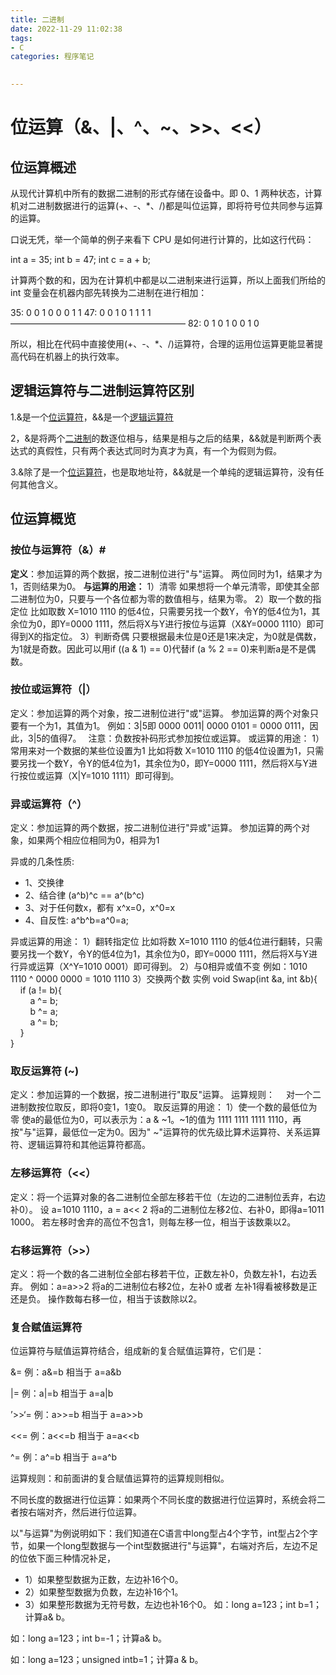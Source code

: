 ```yaml
---
title: 二进制
date: 2022-11-29 11:02:38
tags: 
- C
categories: 程序笔记
   

---
```


# 位运算（&、|、^、~、>>、<<）

## 位运算概述

从现代计算机中所有的数据二进制的形式存储在设备中。即 0、1 两种状态，计算机对二进制数据进行的运算(+、-、*、/)都是叫位运算，即将符号位共同参与运算的运算。

口说无凭，举一个简单的例子来看下 CPU 是如何进行计算的，比如这行代码：

int a = 35;
int b = 47;
int c = a + b;

计算两个数的和，因为在计算机中都是以二进制来进行运算，所以上面我们所给的 int 变量会在机器内部先转换为二进制在进行相加：

35:  0 0 1 0 0 0 1 1
47:  0 0 1 0 1 1 1 1
————————————————————
82:  0 1 0 1 0 0 1 0

所以，相比在代码中直接使用(+、-、*、/)运算符，合理的运用位运算更能显著提高代码在机器上的执行效率。

<!--more-->

## 逻辑运算符与二进制运算符区别

1.&是一个[位运算符](https://www.baidu.com/s?wd=位运算符&tn=SE_PcZhidaonwhc_ngpagmjz&rsv_dl=gh_pc_zhidao)，&&是一个[逻辑运算符](https://so.csdn.net/so/search?q=逻辑运算符&spm=1001.2101.3001.7020)

2，&是将两个[二进制](https://so.csdn.net/so/search?q=二进制&spm=1001.2101.3001.7020)的数逐位相与，结果是相与之后的结果，&&就是判断两个表达式的真假性，只有两个表达式同时为真才为真，有一个为假则为假。

3.&除了是一个[位运算符](https://www.baidu.com/s?wd=位运算符&tn=SE_PcZhidaonwhc_ngpagmjz&rsv_dl=gh_pc_zhidao)，也是取地址符，&&就是一个单纯的逻辑运算符，没有任何其他含义。

## 位运算概览

### 按位与运算符（&）#

**定义**：参加运算的两个数据，按二进制位进行"与"运算。
两位同时为1，结果才为1，否则结果为0。
**与运算的用途：**
1）清零
如果想将一个单元清零，即使其全部二进制位为0，只要与一个各位都为零的数值相与，结果为零。
2）取一个数的指定位
比如取数 X=1010 1110 的低4位，只需要另找一个数Y，令Y的低4位为1，其余位为0，即Y=0000 1111，然后将X与Y进行按位与运算（X&Y=0000 1110）即可得到X的指定位。
3）判断奇偶
只要根据最未位是0还是1来决定，为0就是偶数，为1就是奇数。因此可以用if ((a & 1) == 0)代替if (a % 2 == 0)来判断a是不是偶数。

### 按位或运算符（|）

定义：参加运算的两个对象，按二进制位进行"或"运算。
参加运算的两个对象只要有一个为1，其值为1。
例如：3|5即 0000 0011| 0000 0101 = 0000 0111，因此，3|5的值得7。　
注意：负数按补码形式参加按位或运算。
或运算的用途：
1）常用来对一个数据的某些位设置为1
比如将数 X=1010 1110 的低4位设置为1，只需要另找一个数Y，令Y的低4位为1，其余位为0，即Y=0000 1111，然后将X与Y进行按位或运算（X|Y=1010 1111）即可得到。

### 异或运算符（^）

定义：参加运算的两个数据，按二进制位进行"异或"运算。
参加运算的两个对象，如果两个相应位相同为0，相异为1

异或的几条性质:

-   1、交换律
-   2、结合律 (a^b)^c == a^(b^c)
-   3、对于任何数x，都有 x^x=0，x^0=x
-   4、自反性: a^b^b=a^0=a;

异或运算的用途：
1）翻转指定位
比如将数 X=1010 1110 的低4位进行翻转，只需要另找一个数Y，令Y的低4位为1，其余位为0，即Y=0000 1111，然后将X与Y进行异或运算（X^Y=1010 0001）即可得到。
2）与0相异或值不变
例如：1010 1110 ^ 0000 0000 = 1010 1110
3）交换两个数
实例
void Swap(int &a, int &b){  
    if (a != b){  
        a ^= b;  
        b ^= a;  
        a ^= b;  
    }  
}  

### 取反运算符 (~)

定义：参加运算的一个数据，按二进制进行"取反"运算。
运算规则：　
对一个二进制数按位取反，即将0变1，1变0。
取反运算的用途：
1）使一个数的最低位为零
使a的最低位为0，可以表示为：a & ~1。~1的值为 1111 1111 1111 1110，再按"与"运算，最低位一定为0。因为" ~"运算符的优先级比算术运算符、关系运算符、逻辑运算符和其他运算符都高。

### 左移运算符（<<）

定义：将一个运算对象的各二进制位全部左移若干位（左边的二进制位丢弃，右边补0）。
设 a=1010 1110，a = a<< 2 将a的二进制位左移2位、右补0，即得a=1011 1000。
若左移时舍弃的高位不包含1，则每左移一位，相当于该数乘以2。

### 右移运算符（>>）

定义：将一个数的各二进制位全部右移若干位，正数左补0，负数左补1，右边丢弃。
例如：a=a>>2 将a的二进制位右移2位，左补0 或者 左补1得看被移数是正还是负。
操作数每右移一位，相当于该数除以2。

### 复合赋值运算符

位运算符与赋值运算符结合，组成新的复合赋值运算符，它们是：

&=        例：a&=b    相当于     a=a&b

|=        例：a|=b    相当于     a=a|b

’>>‘=      例：a>>=b   相当于     a=a>>b

<<=      例：a<<=b     相当于      a=a<<b

^=        例：a^=b    相当于   a=a^b

运算规则：和前面讲的复合赋值运算符的运算规则相似。

不同长度的数据进行位运算：如果两个不同长度的数据进行位运算时，系统会将二者按右端对齐，然后进行位运算。

以"与运算"为例说明如下：我们知道在C语言中long型占4个字节，int型占2个字节，如果一个long型数据与一个int型数据进行"与运算"，右端对齐后，左边不足的位依下面三种情况补足，

-   1）如果整型数据为正数，左边补16个0。
-   2）如果整型数据为负数，左边补16个1。
-   3）如果整形数据为无符号数，左边也补16个0。
    如：long a=123；int b=1；计算a& b。

如：long a=123；int b=-1；计算a& b。

如：long a=123；unsigned intb=1；计算a & b。